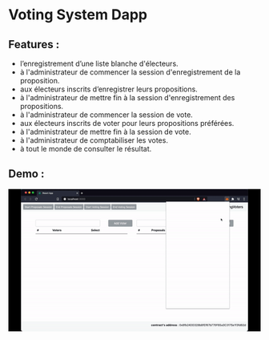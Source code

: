 # Voting System Dapp
## Features :

- l’enregistrement d’une liste blanche d'électeurs. 
- à l'administrateur de commencer la session d'enregistrement de la proposition.
- aux électeurs inscrits d’enregistrer leurs propositions.
- à l'administrateur de mettre fin à la session d'enregistrement des propositions.
- à l'administrateur de commencer la session de vote.
- aux électeurs inscrits de voter pour leurs propositions préférées.
- à l'administrateur de mettre fin à la session de vote.
- à l'administrateur de comptabiliser les votes.
- à tout le monde de consulter le résultat.

## Demo :

![app demo gif](./app-demo.gif?raw=true)

